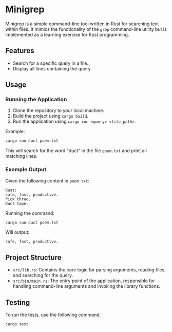 # Minigrep

Minigrep is a simple command-line tool written in Rust for searching text within files. It mimics the functionality of the `grep` command-line utility but is implemented as a learning exercise for Rust programming.

## Features

- Search for a specific query in a file.
- Display all lines containing the query.

## Usage

### Running the Application

1. Clone the repository to your local machine.
2. Build the project using `cargo build`.
3. Run the application using `cargo run <query> <file_path>`.

Example:
```bash
cargo run duct poem.txt
```

This will search for the word "duct" in the file `poem.txt` and print all matching lines.

### Example Output

Given the following content in `poem.txt`:
```
Rust:
safe, fast, productive.
Pick three.
Duct tape.
```

Running the command:
```bash
cargo run duct poem.txt
```

Will output:
```
safe, fast, productive.
```

## Project Structure

- `src/lib.rs`: Contains the core logic for parsing arguments, reading files, and searching for the query.
- `src/bin/main.rs`: The entry point of the application, responsible for handling command-line arguments and invoking the library functions.

## Testing

To run the tests, use the following command:
```bash
cargo test
```

